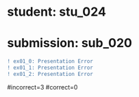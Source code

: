 # student: stu_024
# submission: sub_020

```diff
! ex01_0: Presentation Error
! ex01_1: Presentation Error
! ex01_2: Presentation Error
```
#incorrect=3
#correct=0
